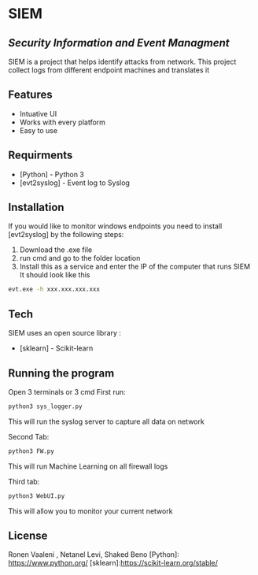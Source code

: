 # SIEM
## _Security Information and Event Managment_


SIEM is a project that helps identify attacks from network.
This project collect logs from different endpoint machines and translates it 


## Features

- Intuative UI
- Works with every platform
- Easy to use


## Requirments
- [Python] - Python 3
- [evt2syslog] - Event log to Syslog

## Installation
If you would like to monitor windows endpoints you need to install [evt2syslog] by the following steps:
1. Download the .exe file
2. run cmd and go to the folder location
3. Install this as a service and enter the IP of the computer that runs SIEM
It should look like this
```sh
evt.exe -h xxx.xxx.xxx.xxx
```


## Tech

SIEM uses an open source library :
- [sklearn] - Scikit-learn


## Running the program

Open 3 terminals or 3 cmd 
First run:

```sh
python3 sys_logger.py
```
This will run the syslog server to capture all data on network

Second Tab:

```sh
python3 FW.py
```
This will run Machine Learning on all firewall logs

Third tab:

```sh
python3 WebUI.py
```
This will allow you to monitor your current network

## License
Ronen Vaaleni , Netanel Levi, Shaked Beno
   [Python]: <https://www.python.org/>
   [sklearn]:<https://scikit-learn.org/stable/>

